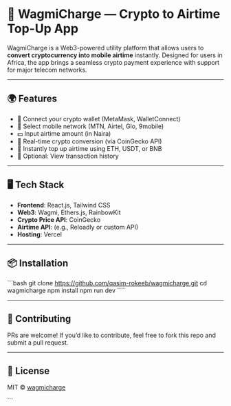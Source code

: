 # 🔋 WagmiCharge — Crypto to Airtime Top-Up App

WagmiCharge is a Web3-powered utility platform that allows users to **convert cryptocurrency into mobile airtime** instantly. Designed for users in Africa, the app brings a seamless crypto payment experience with support for major telecom networks.

---

## 🌍 Features

- 🔗 Connect your crypto wallet (MetaMask, WalletConnect)
- 📱 Select mobile network (MTN, Airtel, Glo, 9mobile)
- 💵 Input airtime amount (in Naira)
- 💱 Real-time crypto conversion (via CoinGecko API)
- 🚀 Instantly top up airtime using ETH, USDT, or BNB
- 📜 Optional: View transaction history

---

## 🖥️ Tech Stack

- **Frontend**: React.js, Tailwind CSS
- **Web3**: Wagmi, Ethers.js, RainbowKit
- **Crypto Price API**: CoinGecko
- **Airtime API**: (e.g., Reloadly or custom API)
- **Hosting**: Vercel

---

## 📦 Installation

\`\`\`bash
git clone https://github.com/qasim-rokeeb/wagmicharge.git
cd wagmicharge
npm install
npm run dev
\`\`\``

---

## 🤝 Contributing

PRs are welcome! If you’d like to contribute, feel free to fork this repo and submit a pull request.

---

## 📜 License

MIT © [wagmicharge]((https://github.com/Qasim-Rokeeb/wagmicharge))

\`\`\`
